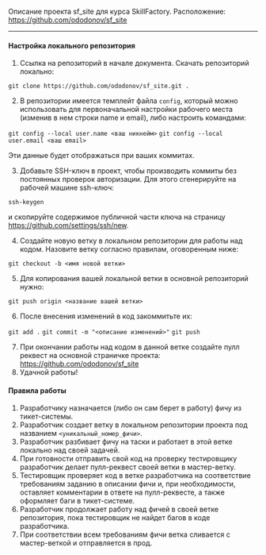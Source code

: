 Описание проекта sf_site для курса SkillFactory.
Расположение: https://github.com/ododonov/sf_site

---
#### Настройка локального репозитория
1. Ссылка на репозиторий в начале документа. Скачать репозиторий локально:

` git clone https://github.com/ododonov/sf_site.git . `

2. В репозитории имеется темплейт файла `config`, который можно использовать для первоначальной настройки рабочего места (изменив в нем строки name и email), либо настроить командами:

`git config --local user.name <ваш никнейм>`
`git config --local user.email <ваш email>`

Эти данные будет отображаться при ваших коммитах.

3. Добавьте SSH-ключ в проект, чтобы производить коммиты без постоянных проверок авторизации. Для этого сгенерируйте на рабочей машине ssh-ключ:

`ssh-keygen`

и скопируйте содержимое публичной части ключа на страницу https://github.com/settings/ssh/new.

4. Создайте новую ветку в локальном репозитории для работы над кодом. Назовите ветку согласно правилам, оговоренным ниже:

`git checkout -b <имя новой ветки>`

5. Для копирования вашей локальной ветки в основной репозиторий нужно:

`git push origin <название вашей ветки>`

6. После внесения изменений в код закоммитьте их:

`git add .`
`git commit -m "<описание изменений>"`
`git push`

7. При окончании работы над кодом в данной ветке создайте пулл реквест на основной страничке проекта: https://github.com/ododonov/sf_site
8. Удачной работы!

#### Правила работы
1. Разработчику назначается (либо он сам берет в работу) фичу из тикет-системы.
2. Разработчик создает ветку в локальном репозитории проекта под названием `<уникальный_номер_фичи>`. 
3. Разработчик разбивает фичу на таски и работает в этой ветке локально над своей задачей.
4. При готовности отправить свой код на проверку тестировщику разработчик делает пулл-реквест своей ветки в мастер-ветку.
5. Тестировщик проверяет код в ветке разработчика на соответствие требованиям заданию в описании фичи и, при необходимости, оставляет комментарии в ответе на пулл-реквесте, а также оформляет баги в тикет-системе.
6. Разработчик продолжает работу над фичей в своей ветке репозитория, пока тестировщик не найдет багов в коде разработчика.
7. При соответствии всем требованиям фичи ветка сливается с мастер-веткой и отправляется в прод.





